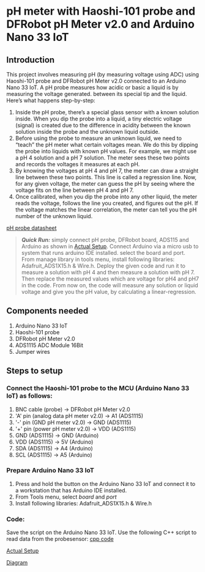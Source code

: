 # pH meter with Haoshi-101 probe and DFRobot pH Meter v2.0 and Arduino Nano 33 IoT

## Introduction
This project involves measuring pH (by measuring voltage using ADC) using Haoshi-101 probe and DFRobot pH Meter v2.0 connected to an Arduino Nano 33 IoT.
A pH probe measures how acidic or basic a liquid is by measuring the voltage generated. between its special tip and the liquid. Here’s what happens step-by-step:

1. Inside the pH probe, there’s a special glass sensor with a known solution inside. When you dip the probe into a liquid, a tiny electric voltage (signal) is created due to the difference in acidity between the known solution inside the probe and the unknown liquid outside.
2. Before using the probe to measure an unknown liquid, we need to “teach” the pH meter what certain voltages mean. We do this by dipping the probe into liquids with known pH values. For example, we might use a pH 4 solution and a pH 7 solution. The meter sees these two points and records the voltages it measures at each pH.
3. By knowing the voltages at pH 4 and pH 7, the meter can draw a straight line between these two points. This line is called a regression line. Now, for any given voltage, the meter can guess the pH by seeing where the voltage fits on the line between pH 4 and pH 7.
4. Once calibrated, when you dip the probe into any other liquid, the meter reads the voltage, follows the line you created, and figures out the pH. If the voltage matches the linear correlation, the meter can tell you the pH number of the unknown liquid.

[pH probe datasheet](https://github.com/mrsoheilnezakat/Sensors/blob/main_branch/HAOSHI-101%20ph%20Probe/pH%20Electrode%20Instruction%20Manua%E2%80%A6.pdf)



> **_Quick Run:_** simply connect pH probe, DFRobot board, ADS115 and Arduino as shown in [Actual Setup](https://github.com/mrsoheilnezakat/Sensors/blob/main_branch/HAOSHI-101%20ph%20Probe/images/actual%20setup.jpg). Connect Arduino via a micro usb to system that runs arduino IDE installed. select the board and port. From manage library in tools menu, install following libraries: Adafruit_ADS1X15.h & Wire.h. Deploy the given code and run it to measure a solution with pH 4 and then measure a solution with pH 7. Then replace the measured values which are voltage for pH4 and pH7 in the code. From now on, the code will measure any solution or liquid voltage and give you the pH value, by calculating a linear-regression.


## Components needed
1. Arduino Nano 33 IoT
2. Haoshi-101 probe
3. DFRobot pH Meter v2.0
4. ADS1115 ADC Module 16Bit
5. Jumper wires

## Steps to setup

### Connect the Haoshi-101 probe to the MCU (Arduino Nano 33 IoT) as follows:
1. BNC cable (probe) → DFRobot pH Meter v2.0
2. 'A' pin (analog data pH meter v2.0) → A1 (ADS1115)
3. '-' pin (GND pH meter v2.0) → GND (ADS1115)
4. '+' pin (power pH meter v2.0) → VDD (ADS1115)
5. GND (ADS1115) → GND (Arduino)
6. VDD (ADS1115) → 5V (Arduino)
7. SDA (ADS1115) → A4 (Arduino)
8. SCL (ADS1115) → A5 (Arduino)

### Prepare Arduino Nano 33 IoT
1. Press and hold the button on the Arduino Nano 33 IoT and connect it to a workstation that has Arduino IDE installed.
2. From Tools menu, select *board* and *port*
3. Install following libraries: Adafruit_ADS1X15.h & Wire.h

### Code:
Save the script on the Arduino Nano 33 IoT. Use the following C++ script to read data from the probesensor: [cpp code](https://github.com/mrsoheilnezakat/Sensors/blob/main_branch/HAOSHI-101%20ph%20Probe/main.cpp)



[Actual Setup](https://github.com/mrsoheilnezakat/Sensors/blob/main_branch/HAOSHI-101%20ph%20Probe/images/actual%20setup.jpg)

[Diagram](https://github.com/mrsoheilnezakat/Sensors/blob/main_branch/HAOSHI-101%20ph%20Probe/images/diagram.png)

